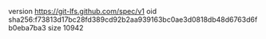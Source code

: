 version https://git-lfs.github.com/spec/v1
oid sha256:f73813d17bc28fd389cd92b2aa939163bc0ae3d0818db48d6763d6fb0eba7ba3
size 10942
